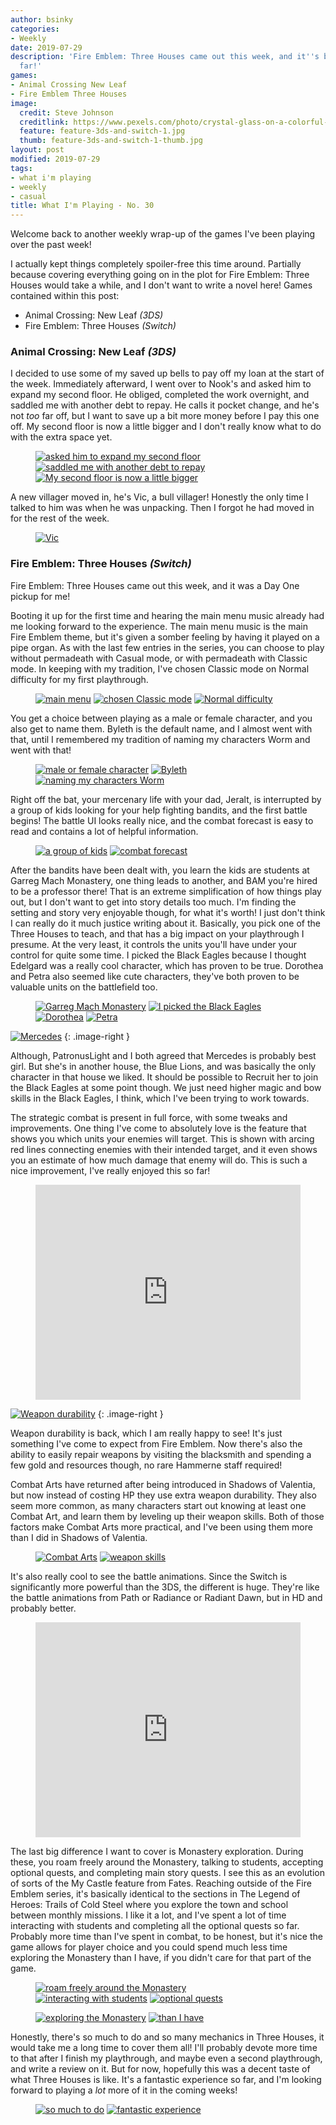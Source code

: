 ```yaml
---
author: bsinky
categories:
- Weekly
date: 2019-07-29
description: 'Fire Emblem: Three Houses came out this week, and it''s been great so
  far!'
games:
- Animal Crossing New Leaf
- Fire Emblem Three Houses
image:
  credit: Steve Johnson
  creditlink: https://www.pexels.com/photo/crystal-glass-on-a-colorful-background-2179374/
  feature: feature-3ds-and-switch-1.jpg
  thumb: feature-3ds-and-switch-1-thumb.jpg
layout: post
modified: 2019-07-29
tags:
- what i'm playing
- weekly
- casual
title: What I'm Playing - No. 30
---
```


Welcome back to another weekly wrap-up of the games I've been playing over the
past week!

I actually kept things completely spoiler-free this time around. Partially
because covering everything going on in the plot for Fire Emblem: Three Houses
would take a while, and I don't want to write a novel here! Games contained
within this post:

 - Animal Crossing: New Leaf *(3DS)*
 - Fire Emblem: Three Houses *(Switch)*

<!--more-->

### Animal Crossing: New Leaf *(3DS)*

I decided to use some of my saved up bells to pay off my loan at the start of
the week. Immediately afterward, I went over to Nook's and asked him to expand
my second floor. He obliged, completed the work overnight, and saddled me with
another debt to repay. He calls it pocket change, and he's not *too* far off,
but I want to save up a bit more money before I pay this one off. My second
floor is now a little bigger and I don't really know what to do with the extra
space yet.

<figure class="third">
    <a href="https://i.imgur.com/tHWBxOm.png"><img src="https://i.imgur.com/tHWBxOmm.png" alt="asked him to expand my second floor"/></a>
    <a href="https://i.imgur.com/fy6Lczl.png"><img src="https://i.imgur.com/fy6Lczlm.png" alt="saddled me with another debt to repay"/></a>
    <a href="https://i.imgur.com/KxVcCF0.png"><img src="https://i.imgur.com/KxVcCF0m.png" alt="My second floor is now a little bigger"/></a>
</figure>

A new villager moved in, he's Vic, a bull villager! Honestly the only time I
talked to him was when he was unpacking. Then I forgot he had moved in for the
rest of the week.

<figure class="half center">
    <a href="https://i.imgur.com/nKl7qZo.png"><img src="https://i.imgur.com/nKl7qZom.png" alt="Vic"/>
    </a>
</figure>

### Fire Emblem: Three Houses *(Switch)*

Fire Emblem: Three Houses came out this week, and it was a Day One pickup for
me!

Booting it up for the first time and hearing the main menu music already had me
looking forward to the experience. The main menu music is the main Fire Emblem
theme, but it's given a somber feeling by having it played on a pipe organ. As
with the last few entries in the series, you can choose to play without
permadeath with Casual mode, or with permadeath with Classic mode. In keeping
with my tradition, I've chosen Classic mode on Normal difficulty for my first
playthrough.

<figure class="third">
    <a href="https://i.imgur.com/ta4leE0.jpg"><img src="https://i.imgur.com/ta4leE0m.jpg" alt="main menu"/></a>
    <a href="https://i.imgur.com/ypur0e7.jpg"><img src="https://i.imgur.com/ypur0e7m.jpg" alt="chosen Classic mode"/></a>
    <a href="https://i.imgur.com/j9QIVgH.jpg"><img src="https://i.imgur.com/j9QIVgHm.jpg" alt="Normal difficulty"/></a>
</figure>

You get a choice between playing as a male or female character, and you also get
to name them. Byleth is the default name, and I almost went with that, until I
remembered my tradition of naming my characters Worm and went with that!

<figure class="third">
    <a href="https://i.imgur.com/EghtWBH.jpg"><img src="https://i.imgur.com/EghtWBHm.jpg" alt="male or female character"/></a>
    <a href="https://i.imgur.com/2shb1sX.jpg"><img src="https://i.imgur.com/2shb1sXm.jpg" alt="Byleth"/></a>
    <a href="https://i.imgur.com/FO3mJ0z.jpg"><img src="https://i.imgur.com/FO3mJ0zm.jpg" alt="naming my characters Worm"/></a>
</figure>

Right off the bat, your mercenary life with your dad, Jeralt, is interrupted by
a group of kids looking for your help fighting bandits, and the first battle
begins! The battle UI looks really nice, and the combat forecast is easy to read
and contains a lot of helpful information.

<figure class="half">
    <a href="https://i.imgur.com/R9WaEqm.jpg"><img src="https://i.imgur.com/R9WaEqmm.jpg" alt="a group of kids"/></a>
    <a href="https://i.imgur.com/JLl2I61.jpg"><img src="https://i.imgur.com/JLl2I61m.jpg" alt="combat forecast"/></a>
</figure>

After the bandits have been dealt with, you learn the kids are students at
Garreg Mach Monastery, one thing leads to another, and BAM you're hired to be a
professor there! That is an extreme simplification of how things play out, but I
don't want to get into story details too much. I'm finding the setting and story
very enjoyable though, for what it's worth! I just don't think I can really do
it much justice writing about it. Basically, you pick one of the Three Houses to
teach, and that has a big impact on your playthrough I presume. At the very
least, it controls the units you'll have under your control for quite some time.
I picked the Black Eagles because I thought Edelgard was a really cool
character, which has proven to be true. Dorothea and Petra also seemed like cute
characters, they've both proven to be valuable units on the battlefield too.

<figure class="half">
    <a href="https://i.imgur.com/atkWRD5.jpg"><img src="https://i.imgur.com/atkWRD5m.jpg" alt="Garreg Mach Monastery"/></a>
    <a href="https://i.imgur.com/3WcbT6t.jpg"><img src="https://i.imgur.com/3WcbT6tm.jpg" alt="I picked the Black Eagles"/></a>
    <a href="https://i.imgur.com/EIyphOL.jpg"><img src="https://i.imgur.com/EIyphOLm.jpg" alt="Dorothea"/></a>
    <a href="https://i.imgur.com/K8OW5SC.jpg"><img src="https://i.imgur.com/K8OW5SCm.jpg" alt="Petra"/></a>
</figure>

[![Mercedes](https://i.imgur.com/sX3YYZHm.jpg)](https://i.imgur.com/sX3YYZH.jpg)
{: .image-right }

Although, PatronusLight and I both agreed that Mercedes is probably best girl.
But she's in another house, the Blue Lions, and was basically the only character
in that house we liked. It should be possible to Recruit her to join the Black
Eagles at some point though. We just need higher magic and bow skills in the
Black Eagles, I think, which I've been trying to work towards.

The strategic combat is present in full force, with some tweaks and
improvements. One thing I've come to absolutely love is the feature that shows
you which units your enemies will target. This is shown with arcing red lines
connecting enemies with their intended target, and it even shows you an estimate
of how much damage that enemy will do. This is such a nice improvement, I've
really enjoyed this so far!

<figure class="half center">
    <div style='position:relative; padding-bottom:calc(70.80% + 44px)'>
        <iframe src='https://gfycat.com/ifr/shypreciousarmyant' frameborder='0' scrolling='no' width='100%' height='100%' style='position:absolute;top:0;left:0;' allowfullscreen></iframe>
    </div>
</figure>

[![Weapon durability](https://i.imgur.com/fcezzI5m.jpg)](https://i.imgur.com/fcezzI5.jpg)
{: .image-right }

Weapon durability is back, which I am really happy to see! It's just something
I've come to expect from Fire Emblem. Now there's also the ability to easily
repair weapons by visiting the blacksmith and spending a few gold and resources
though, no rare Hammerne staff required!

Combat Arts have returned after being introduced in Shadows of Valentia, but now
instead of costing HP they use extra weapon durability. They also seem more
common, as many characters start out knowing at least one Combat Art, and learn
them by leveling up their weapon skills. Both of those factors make Combat Arts
more practical, and I've been using them more than I did in Shadows of Valentia.

<figure class="half">
    <a href="https://i.imgur.com/fhT9xjD.jpg"><img src="https://i.imgur.com/fhT9xjDm.jpg" alt="Combat Arts"/></a>
    <a href="https://i.imgur.com/rjmFPdV.jpg"><img src="https://i.imgur.com/rjmFPdVm.jpg" alt="weapon skills"/></a>
</figure>

It's also really cool to see the battle animations. Since the Switch is
significantly more powerful than the 3DS, the different is huge. They're like
the battle animations from Path or Radiance or Radiant Dawn, but in HD and
probably better.

<figure class="half center">
    <div style='position:relative; padding-bottom:calc(70.80% + 44px)'>
        <iframe src='https://gfycat.com/ifr/celebratedeagerinsect' frameborder='0' scrolling='no' width='100%' height='100%' style='position:absolute;top:0;left:0;' allowfullscreen></iframe>
    </div>
</figure>

The last big difference I want to cover is Monastery exploration. During these,
you roam freely around the Monastery, talking to students, accepting optional
quests, and completing main story quests. I see this as an evolution of sorts of
the My Castle feature from Fates. Reaching outside of the Fire Emblem series,
it's basically identical to the sections in The Legend of Heroes: Trails of Cold
Steel where you explore the town and school between monthly missions. I like it
a lot, and I've spent a lot of time interacting with students and completing all
the optional quests so far. Probably more time than I've spent in combat, to be
honest, but it's nice the game allows for player choice and you could spend much
less time exploring the Monastery than I have, if you didn't care for that part
of the game.

<figure class="third">
    <a href="https://i.imgur.com/Oq0zGeG.jpg"><img src="https://i.imgur.com/Oq0zGeGm.jpg" alt="roam freely around the Monastery"/></a>
    <a href="https://i.imgur.com/hiXVRnl.jpg"><img src="https://i.imgur.com/hiXVRnlm.jpg" alt="interacting with students"/></a>
    <a href="https://i.imgur.com/gp8oNdt.jpg"><img src="https://i.imgur.com/gp8oNdtm.jpg" alt="optional quests"/></a>
</figure>
<figure class="half">
    <a href="https://i.imgur.com/b8owfwa.jpg"><img src="https://i.imgur.com/b8owfwam.jpg" alt="exploring the Monastery"/></a>
    <a href="https://i.imgur.com/KYz91KN.jpg"><img src="https://i.imgur.com/KYz91KNm.jpg" alt="than I have"/></a>
</figure>

Honestly, there's so much to do and so many mechanics in Three Houses, it would
take me a long time to cover them all! I'll probably devote more time to that
after I finish my playthrough, and maybe even a second playthrough, and write a
review on it. But for now, hopefully this was a decent taste of what Three
Houses is like. It's a fantastic experience so far, and I'm looking forward to
playing a *lot* more of it in the coming weeks!

<figure class="half">
    <a href="https://i.imgur.com/bmMfiWF.jpg"><img src="https://i.imgur.com/bmMfiWFm.jpg" alt="so much to do"/></a>
    <a href="https://i.imgur.com/3badlTt.jpg"><img src="https://i.imgur.com/3badlTtm.jpg" alt="fantastic experience"/></a>
</figure>